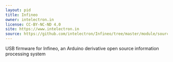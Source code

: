 ```yaml
---
layout: pid
title: Infineo
owner: intelectron.in
license: CC-BY-NC-ND 4.0
site: https://www.intelectron.in
source: https://github.com/intelectron/Infineo/tree/master/module/sources/0.0.1/unit/cores/arduino
---
```

USB firmware for Infineo, an Arduino derivative open source information processing system
